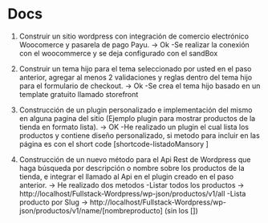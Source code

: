 # Docs

1) Construir un sitio wordpress con integración de comercio electrónico Woocomerce y pasarela de pago Payu. -> Ok
        -Se realizar la conexión con el woocommerce  y se deja configurado con el sandBox

2) Construir un tema hijo para el tema seleccionado por usted en el paso anterior, agregar al menos 2 validaciones y reglas dentro del tema hijo para el formulario de checkout. -> Ok
    -Se crea el tema hijo basado en un template gratuito llamado storefront

3) Construcción de un plugin personalizado e implementación del mismo en alguna pagina del sitio (Ejemplo plugin para mostrar productos de la tienda en formato lista).  -> OK
    -He realizado un plugin el cual lista los productos  y contiene diseño  personalizado,  si metodo para incluir en las    página es con el short code [shortcode-listadoMansory ]

4) Construcción de un nuevo método para el Api Rest de Wordpress que haga búsqueda por descripción o nombre sobre los productos de la tienda, e integrar el llamado al Api en el plugin creado en el paso anterior. ->
He realizado dos metodos 
    -Listar todos los productos -> http://localhost/Fullstack-Wordpress/wp-json/productos/v1/all
    -Lista producto por Slug -> http://localhost/Fullstack-Wordpress/wp-json/productos/v1/name/[nombreproducto] (sin los [])

